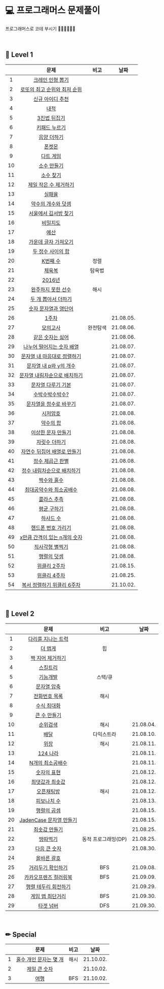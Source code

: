 # 💻 프로그래머스 문제풀이
<p>프로그래머스로 코테 부시기 👊🏻👊🏻👊🏻 </p>
</br>

## 🏅 Level 1 </br>

||문제|비고|날짜|
|:---:|:---:|:---:|:---:|
|1|<a href="https://github.com/ryusuz/algorithm/blob/master/level1/week1_1.cpp">크레인 인형 뽑기</a>|
|2|<a href="https://github.com/ryusuz/algorithm/blob/master/level1/week1_2.cpp">로또의 최고 순위와 최저 순위|
|3|<a href="https://github.com/ryusuz/algorithm/blob/master/level1/week1_3.cpp">신규 아이디 추천|
|4|<a href="https://github.com/ryusuz/algorithm/blob/master/level1/week2_1.cpp">내적|
|5|<a href="https://github.com/ryusuz/algorithm/blob/master/level1/week2_2.cpp">3진법 뒤집기|
|6|<a href="https://github.com/ryusuz/algorithm/blob/master/level1/week2_3.cpp">키패드 누르기|
|7|<a href="https://github.com/ryusuz/algorithm/blob/master/level1/week3_1.cpp">음양 더하기|
|8|<a href="https://github.com/ryusuz/algorithm/blob/master/level1/week3_2.cpp">폰켓몬|
|9|<a href="https://github.com/ryusuz/algorithm/blob/master/level1/week3_3.cpp">다트 게임|
|10|<a href="https://github.com/ryusuz/algorithm/blob/master/level1/week5_1.cpp">소수 만들기|
|11|<a href="https://github.com/ryusuz/algorithm/blob/master/level1/week5_2.cpp">소수 찾기|
|12|<a href="https://github.com/ryusuz/algorithm/blob/master/level1/week5_3.cpp">제일 작은 수 제거하기|
|13|<a href="https://github.com/ryusuz/algorithm/blob/master/level1/week6_1.cpp">실패율|
|14|<a href="https://github.com/ryusuz/algorithm/blob/master/level1/week6_2.cpp">약수의 개수와 덧셈|
|15|<a href="https://github.com/ryusuz/algorithm/blob/master/level1/week6_3.cpp">서울에서 김서방 찾기|
|16|<a href="https://github.com/ryusuz/algorithm/blob/master/level1/week7_1.cpp">비밀지도|
|17|<a href="https://github.com/ryusuz/algorithm/blob/master/level1/week8_1.cpp">예산|
|18|<a href="https://github.com/ryusuz/algorithm/blob/master/level1/week8_2.cpp">가운데 글자 가져오기|
|19|<a href="https://github.com/ryusuz/algorithm/blob/master/level1/week8_3.cpp">두 정수 사이의 합|
|20|<a href="https://github.com/ryusuz/algorithm/blob/master/level1/week8_4.cpp">K번째 수|정렬|
|21|<a href="https://github.com/ryusuz/algorithm/blob/master/level1/week8_5.cpp">체육복|탐욕법|
|22|<a href="https://github.com/ryusuz/algorithm/blob/master/level1/week8_6.cpp">2016년|
|23|<a href="https://github.com/ryusuz/algorithm/blob/master/level1/week8_7.cpp">완주하지 못한 선수|해시|
|24|<a href="https://github.com/ryusuz/algorithm/blob/master/level1/week9_1.cpp">두 개 뽑아서 더하기|
|25|<a href="https://github.com/ryusuz/algorithm/blob/master/level1/week10_1.cpp">숫자 문자열과 영단어|
|26|<a href="https://github.com/ryusuz/algorithm/blob/master/level1/week11_1.cpp">1주차||21.08.05.|
|27|<a href="https://github.com/ryusuz/algorithm/blob/master/level1/week11_2/week11_2.cpp">모의고사|완전탐색|21.08.06.|
|28|<a href="https://github.com/ryusuz/algorithm/blob/master/level1/week11_3/week11_3.cpp">같은 숫자는 싫어||21.08.06.|
|29|<a href="https://github.com/ryusuz/algorithm/blob/master/level1/week11_4.cpp">나누어 떨어지는 숫자 배열||21.08.07.|
|30|<a href="https://github.com/ryusuz/algorithm/blob/master/level1/week11_5/week11_5.cpp">문자열 내 마음대로 정렬하기||21.08.07.|
|31|<a href="https://github.com/ryusuz/algorithm/blob/master/level1/week11_6.cpp">문자열 내 p와 y의 개수||21.08.07.|
|32|<a href="https://github.com/ryusuz/algorithm/blob/master/level1/week11_7.cpp">문자열 내림차순으로 배치하기||21.08.07.|
|33|<a href="https://github.com/ryusuz/algorithm/blob/master/level1/week11_8/week11_8.cpp">문자열 다루기 기본||21.08.07.|
|34|<a href="https://github.com/ryusuz/algorithm/blob/master/level1/week11_9.cpp">수박수박수박수?||21.08.07.|
|35|<a href="https://github.com/ryusuz/algorithm/blob/master/level1/week11_10.cpp">문자열을 정수로 바꾸기||21.08.07.|
|36|<a href="https://github.com/ryusuz/algorithm/blob/master/level1/week11_11.cpp">시저암호||21.08.08.|
|37|<a href="https://github.com/ryusuz/algorithm/blob/master/level1/week11_12.cpp">약수의 합||21.08.08.|
|38|<a href="https://github.com/ryusuz/algorithm/blob/master/level1/week11_13.cpp">이상한 문자 만들기||21.08.08.|
|39|<a href="https://github.com/ryusuz/algorithm/blob/master/level1/week11_14.cpp">자릿수 더하기||21.08.08.|
|40|<a href="https://github.com/ryusuz/algorithm/blob/master/level1/week11_15.cpp">자연수 뒤집어 배열로 만들기||21.08.08.|
|41|<a href="https://github.com/ryusuz/algorithm/blob/master/level1/week11_16.cpp">정수 제곱근 판별||21.08.08.|
|42|<a href="https://github.com/ryusuz/algorithm/blob/master/level1/week11_17.cpp">정수 내림차순으로 배치하기||21.08.08.|
|43|<a href="https://github.com/ryusuz/algorithm/blob/master/level1/week11_18.cpp">짝수와 홀수||21.08.08.|
|44|<a href="https://github.com/ryusuz/algorithm/blob/master/level1/week11_19.cpp">최대공약수와 최소공배수||21.08.08.|
|45|<a href="https://github.com/ryusuz/algorithm/blob/master/level1/week11_20.cpp">콜라스 추측||21.08.08.|
|46|<a href="https://github.com/ryusuz/algorithm/blob/master/level1/week11_21.cpp">평균 구하기||21.08.08.|
|47|<a href="https://github.com/ryusuz/algorithm/blob/master/level1/week11_22.cpp">하샤드 수||21.08.08.|
|48|<a href="https://github.com/ryusuz/algorithm/blob/master/level1/week11_23cpp">핸드폰 번호 가리기||21.08.08.|
|49|<a href="https://github.com/ryusuz/algorithm/blob/master/level1/week11_24.cpp">x만큼 간격이 있는 n개의 숫자||21.08.08.|
|50|<a href="https://github.com/ryusuz/algorithm/blob/master/level1/week11_25.cpp">직사각형 별찍기||21.08.08.|
|51|<a href="https://github.com/ryusuz/algorithm/blob/master/level1/week11_26.cpp">행렬의 덧셈||21.08.08.|
|52|<a href="https://github.com/ryusuz/algorithm/blob/master/level1/week12.cpp">위클리 2주차||21.08.15.|
|53|<a href="https://github.com/ryusuz/algorithm/blob/master/level1/week13.cpp">위클리 4주차||21.08.25.|
|54|<a href="https://github.com/ryusuz/algorithm/blob/master/level1/week16_1.cpp">복서 정렬하기 위클리 6주차||21.10.02.|

</br>
  
## 🏅 Level 2 </br>

||문제|비고|날짜|
|:---:|:---:|:---:|:---:|
|1|<a href="https://github.com/ryusuz/algorithm/blob/master/level2/week1.cpp">다리를 지나는 트럭</a>|
|2|<a href="https://github.com/ryusuz/algorithm/blob/master/level2/week2.cpp">더 맵게</a>|힙|
|3|<a href="https://github.com/ryusuz/algorithm/blob/master/level2/week5.cpp">짝 지어 제거하기</a>|
|4|<a href="https://github.com/ryusuz/algorithm/blob/master/level2/week6.cpp">스킬트리</a>|
|5|<a href="https://github.com/ryusuz/algorithm/blob/master/level2/week7_1.cpp">기능개발</a>|스택/큐|
|6|<a href="https://github.com/ryusuz/algorithm/blob/master/level2/week7_2.cpp">문자열 압축</a>|
|7|<a href="https://github.com/ryusuz/algorithm/blob/master/level2/week8_1.cpp">전화번호 목록</a>|해시|
|8|<a href="https://github.com/ryusuz/algorithm/blob/master/level2/week10.cpp">수식 최대화</a>||
|9|<a href="https://github.com/ryusuz/algorithm/blob/master/level2/week9_2.cpp">큰 수 만들기</a>||
|10|<a href="https://github.com/ryusuz/algorithm/blob/master/level2/week9_1/week9_1.cpp">순위검색</a>|해시|21.08.04.|
|11|<a href="https://github.com/ryusuz/algorithm/blob/master/level2/week3/week3.cpp">배달</a>|다익스트라|21.08.10.|
|12|<a href="https://github.com/ryusuz/algorithm/blob/master/level2/week8_2/week8_2.cpp">위장</a>|해시|21.08.11.|
|13|<a href="https://github.com/ryusuz/algorithm/blob/master/level2/week11.cpp">124 나라</a>||21.08.11.|
|14|<a href="https://github.com/ryusuz/algorithm/blob/master/level2/week12.cpp">N개의 최소공배수</a>||21.08.11.|
|15|<a href="https://github.com/ryusuz/algorithm/blob/master/level2/week12_2.cpp">숫자의 표현</a>||21.08.12.|
|16|<a href="https://github.com/ryusuz/algorithm/blob/master/level2/week12_4.cpp">최댓값과 최솟값</a>||21.08.12.|
|17|<a href="https://github.com/ryusuz/algorithm/blob/master/level2/week12_3.cpp">오픈채팅방</a>|해시|21.08.12.|
|18|<a href="https://github.com/ryusuz/algorithm/blob/master/level2/week12_5/week12_5.cpp">피보나치 수</a>||21.08.13.|
|19|<a href="https://github.com/ryusuz/algorithm/blob/master/level2/week12_6.cpp">행렬의 곱셈</a>||21.08.15.|
|20|<a href="https://github.com/ryusuz/algorithm/blob/master/level2/week12_7.cpp">JadenCase 문자열 만들기</a>||21.08.15.|
|21|<a href="https://github.com/ryusuz/algorithm/blob/master/level2/week13.cpp">최솟값 만들기||21.08.25.|
|22|<a href="https://github.com/ryusuz/algorithm/blob/master/level2/week13_2.cpp">땅따먹기|동적 프로그래밍(DP)|21.08.25.|
|23|<a href="https://github.com/ryusuz/algorithm/blob/master/level2/week13_3.cpp">다음 큰 숫자||21.08.30.|
|24|<a href="https://github.com/ryusuz/algorithm/blob/master/level2/week13_5.cpp">올바른 괄호|||
|25|<a href="https://github.com/ryusuz/algorithm/blob/master/level2/week15_1.cpp">거리두기 확인하기|BFS|21.09.08.|
|26|<a href="https://github.com/ryusuz/algorithm/blob/master/level2/week15_2.cpp">카카오프렌즈 컬러링북|BFS|21.09.09.|
|27|<a href="https://github.com/ryusuz/algorithm/blob/master/level2/week16_1.cpp">행렬 테두리 회전하기||21.09.29.|
|28|<a href="https://github.com/ryusuz/algorithm/blob/master/level2/week16_2.cpp">게임 맵 최단거리|BFS|21.09.30.|
|29|<a href="https://github.com/ryusuz/algorithm/blob/master/level2/week16_3.cpp">타겟 넘버|DFS|21.09.30.|

 </br>

## ✏ Special </br>
||문제|비고|날짜|
|:---:|:---:|:---:|:---:|
|1|<a href="https://github.com/ryusuz/algorithm/blob/master/level2/week16_4.cpp">홀수 개인 문자는 몇 개|해시|21.10.02.|
|2|<a href="https://github.com/ryusuz/algorithm/blob/master/level2/week16_5.cpp">제일 큰 숫자||21.10.02.|
|3|<a href="https://github.com/ryusuz/algorithm/blob/master/level2/week16_6.cpp">여행|BFS|21.10.02.|
